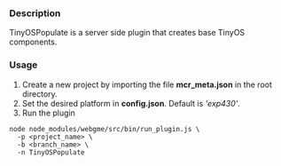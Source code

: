 ### Description

TinyOSPopulate is a server side plugin that creates base TinyOS components.

### Usage

1. Create a new project by importing the file **mcr_meta.json** in the root directory.
2. Set the desired platform in **config.json**. Default is *'exp430'*.
3. Run the plugin
```
node node_modules/webgme/src/bin/run_plugin.js \
  -p <project_name> \
  -b <branch_name> \
  -n TinyOSPopulate
```
